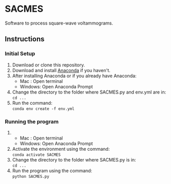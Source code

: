 # SACMES
Software to process square-wave voltammograms.

## Instructions
### Initial Setup
1. Download or clone this repository.
2. Download and install [Anaconda](https://www.anaconda.com/download/success) if you haven't.
3. After installing Anaconda or if you already have Anaconda:
   - Mac    : Open terminal
   - Windows: Open Anaconda Prompt
4. Change the directory to the folder where SACMES.py and env.yml are in:<br />
   `cd ...`
5. Run the command:<br />
   `conda env create -f env.yml`
### Running the program
1. - Mac    : Open terminal
   - Windows: Open Anaconda Prompt
2. Activate the environment using the command:<br />
   `conda activate SACMES`
3. Change the directory to the folder where SACMES.py is in:<br />
   `cd ...`
4. Run the program using the command:<br />
   `python SACMES.py`
   

